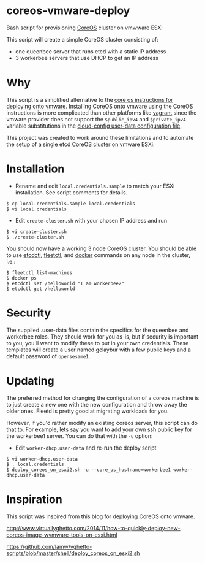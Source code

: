 coreos-vmware-deploy
====================

Bash script for provisioning [CoreOS](https://coreos.com/) cluster on vmwware ESXi

This script will create a simple CoreOS cluster consisting of:
- one queenbee server that runs etcd with a static IP address
- 3 workerbee servers that use DHCP to get an IP address

# Why

This script is a simplified alternative to the [core os instructions for deploying onto vmware](https://coreos.com/docs/running-coreos/platforms/vmware/).
Installing CoreOS onto vmware using the CoreOS instructions is more complicated than other platforms like [vagrant](https://coreos.com/docs/running-coreos/platforms/vagrant/) since the vmware provider does not support the `$public_ipv4` and `$private_ipv4` variable substitutions in the [cloud-config user-data configuration file](https://coreos.com/docs/cluster-management/setup/cloudinit-cloud-config/).  

This project was created to work around these limitations and to automate the setup of a [single etcd CoreOS cluster](https://coreos.com/docs/cluster-management/setup/cluster-architectures/#easy-development/testing-cluster) on vmware ESXi.


# Installation

* Rename and edit `local.credentials.sample` to match your ESXi installation.  See script comments for details.

```
$ cp local.credentials.sample local.credentials
$ vi local.credentials
```

* Edit `create-cluster.sh` with your chosen IP address and run

```
$ vi create-cluster.sh
$ ./create-cluster.sh
```

You should now have a working 3 node CoreOS cluster.  You should be able to use [etcdctl](https://github.com/coreos/etcdctl#etcdctl), [fleetctl](https://coreos.com/docs/launching-containers/launching/fleet-using-the-client/), and [docker](https://www.docker.com/) commands on any node in the cluster, i.e.:

```
$ fleetctl list-machines
$ docker ps
$ etcdctl set /helloworld "I am workerbee2"
$ etcdctl get /helloworld
```

# Security

The supplied .user-data files contain the specifics for the queenbee and workerbee roles.  They should work for you as-is, but if security is important to you, you'll want to modify these to put in your own credentials.  These templates will create a user named gclaybur with a few public keys and a default password of `opensesame1`.

# Updating 
The preferred method for changing the configuration of a coreos machine is to just create a new one with the new configuration and throw away the older ones.  Fleetd is pretty good at migrating workloads for you.  

However, if you'd rather modify an existing coreos server, this script can do that to.  For example, lets say you want to add your own ssh public key for the workerbee1 server.  You can do that with the `-u` option:

* Edit `worker-dhcp.user-data` and re-run the deploy script

```
$ vi worker-dhcp.user-data
$ . local.credentials
$ deploy_coreos_on_esxi2.sh -u --core_os_hostname=workerbee1 worker-dhcp.user-data
```


# Inspiration

This script was inspired from this blog for deploying CoreOS onto vmware.

http://www.virtuallyghetto.com/2014/11/how-to-quickly-deploy-new-coreos-image-wvmware-tools-on-esxi.html

https://github.com/lamw/vghetto-scripts/blob/master/shell/deploy_coreos_on_esxi2.sh



